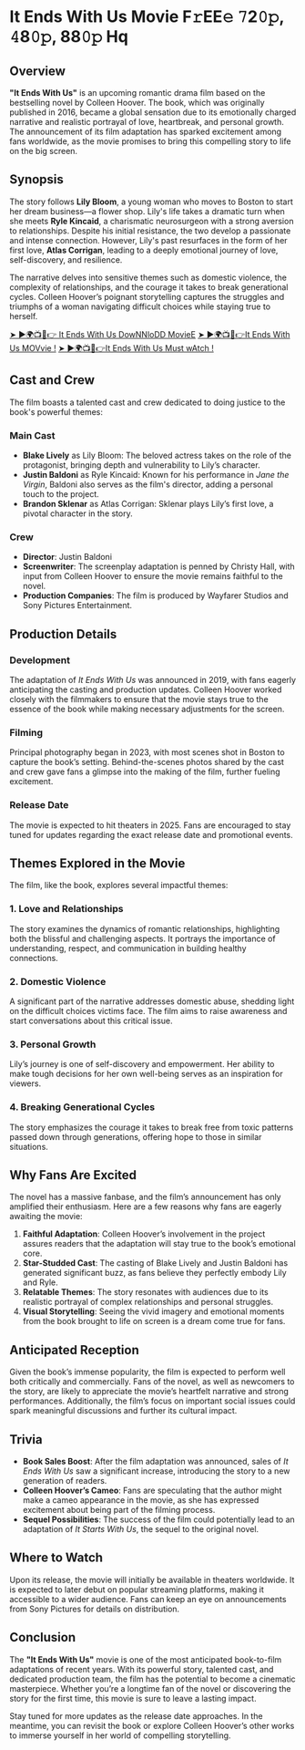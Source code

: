 # It Ends With Us Movie F𝚛EE𝚎 𝟽2𝟶𝚙, 𝟺8𝟶𝚙, 88𝟶𝚙 Hq

## Overview

**"It Ends With Us"** is an upcoming romantic drama film based on the bestselling novel by Colleen Hoover. The book, which was originally published in 2016, became a global sensation due to its emotionally charged narrative and realistic portrayal of love, heartbreak, and personal growth. The announcement of its film adaptation has sparked excitement among fans worldwide, as the movie promises to bring this compelling story to life on the big screen.

## Synopsis

The story follows **Lily Bloom**, a young woman who moves to Boston to start her dream business—a flower shop. Lily's life takes a dramatic turn when she meets **Ryle Kincaid**, a charismatic neurosurgeon with a strong aversion to relationships. Despite his initial resistance, the two develop a passionate and intense connection. However, Lily's past resurfaces in the form of her first love, **Atlas Corrigan**, leading to a deeply emotional journey of love, self-discovery, and resilience.

The narrative delves into sensitive themes such as domestic violence, the complexity of relationships, and the courage it takes to break generational cycles. Colleen Hoover’s poignant storytelling captures the struggles and triumphs of a woman navigating difficult choices while staying true to herself.

[➤ ►🌍📺📱👉 It Ends With Us DowNNloDD MovieE](https://cinematmx.blogspot.com/2025/01/cimovies.html)
[➤ ►🌍📺📱👉It Ends With Us MOVvie !](https://cinematmx.blogspot.com/2025/01/cimovies.html)
[➤ ►🌍📺📱👉It Ends With Us Must wAtch !](https://cinematmx.blogspot.com/2025/01/cimovies.html)

## Cast and Crew

The film boasts a talented cast and crew dedicated to doing justice to the book's powerful themes:

### Main Cast
- **Blake Lively** as Lily Bloom: The beloved actress takes on the role of the protagonist, bringing depth and vulnerability to Lily’s character.
- **Justin Baldoni** as Ryle Kincaid: Known for his performance in *Jane the Virgin*, Baldoni also serves as the film's director, adding a personal touch to the project.
- **Brandon Sklenar** as Atlas Corrigan: Sklenar plays Lily’s first love, a pivotal character in the story.

### Crew
- **Director**: Justin Baldoni
- **Screenwriter**: The screenplay adaptation is penned by Christy Hall, with input from Colleen Hoover to ensure the movie remains faithful to the novel.
- **Production Companies**: The film is produced by Wayfarer Studios and Sony Pictures Entertainment.

## Production Details

### Development
The adaptation of *It Ends With Us* was announced in 2019, with fans eagerly anticipating the casting and production updates. Colleen Hoover worked closely with the filmmakers to ensure that the movie stays true to the essence of the book while making necessary adjustments for the screen.

### Filming
Principal photography began in 2023, with most scenes shot in Boston to capture the book’s setting. Behind-the-scenes photos shared by the cast and crew gave fans a glimpse into the making of the film, further fueling excitement.

### Release Date
The movie is expected to hit theaters in 2025. Fans are encouraged to stay tuned for updates regarding the exact release date and promotional events.

## Themes Explored in the Movie

The film, like the book, explores several impactful themes:

### 1. **Love and Relationships**
The story examines the dynamics of romantic relationships, highlighting both the blissful and challenging aspects. It portrays the importance of understanding, respect, and communication in building healthy connections.

### 2. **Domestic Violence**
A significant part of the narrative addresses domestic abuse, shedding light on the difficult choices victims face. The film aims to raise awareness and start conversations about this critical issue.

### 3. **Personal Growth**
Lily’s journey is one of self-discovery and empowerment. Her ability to make tough decisions for her own well-being serves as an inspiration for viewers.

### 4. **Breaking Generational Cycles**
The story emphasizes the courage it takes to break free from toxic patterns passed down through generations, offering hope to those in similar situations.

## Why Fans Are Excited

The novel has a massive fanbase, and the film’s announcement has only amplified their enthusiasm. Here are a few reasons why fans are eagerly awaiting the movie:

1. **Faithful Adaptation**: Colleen Hoover’s involvement in the project assures readers that the adaptation will stay true to the book’s emotional core.
2. **Star-Studded Cast**: The casting of Blake Lively and Justin Baldoni has generated significant buzz, as fans believe they perfectly embody Lily and Ryle.
3. **Relatable Themes**: The story resonates with audiences due to its realistic portrayal of complex relationships and personal struggles.
4. **Visual Storytelling**: Seeing the vivid imagery and emotional moments from the book brought to life on screen is a dream come true for fans.

## Anticipated Reception

Given the book’s immense popularity, the film is expected to perform well both critically and commercially. Fans of the novel, as well as newcomers to the story, are likely to appreciate the movie’s heartfelt narrative and strong performances. Additionally, the film’s focus on important social issues could spark meaningful discussions and further its cultural impact.

## Trivia

- **Book Sales Boost**: After the film adaptation was announced, sales of *It Ends With Us* saw a significant increase, introducing the story to a new generation of readers.
- **Colleen Hoover’s Cameo**: Fans are speculating that the author might make a cameo appearance in the movie, as she has expressed excitement about being part of the filming process.
- **Sequel Possibilities**: The success of the film could potentially lead to an adaptation of *It Starts With Us*, the sequel to the original novel.

## Where to Watch

Upon its release, the movie will initially be available in theaters worldwide. It is expected to later debut on popular streaming platforms, making it accessible to a wider audience. Fans can keep an eye on announcements from Sony Pictures for details on distribution.

## Conclusion

The **"It Ends With Us"** movie is one of the most anticipated book-to-film adaptations of recent years. With its powerful story, talented cast, and dedicated production team, the film has the potential to become a cinematic masterpiece. Whether you’re a longtime fan of the novel or discovering the story for the first time, this movie is sure to leave a lasting impact.

Stay tuned for more updates as the release date approaches. In the meantime, you can revisit the book or explore Colleen Hoover’s other works to immerse yourself in her world of compelling storytelling.

